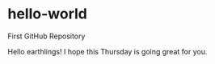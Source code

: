 # hello-world
First GitHub Repository

Hello earthlings! I hope this Thursday is going great for you. 
